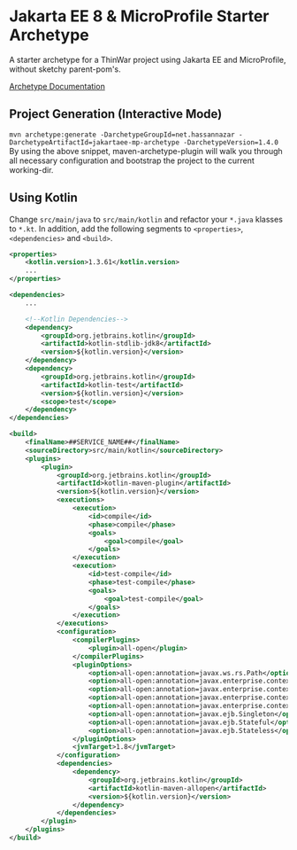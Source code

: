 # Jakarta EE 8 & MicroProfile Starter Archetype
A starter archetype for a ThinWar project using Jakarta EE and MicroProfile, without sketchy parent-pom's.

[Archetype Documentation](https://github.com/codelair-io/jakartaee-mp-archetype/blob/release/1.5.0/src/main/resources/archetype-resources/README.md)

## Project Generation (Interactive Mode)

`mvn archetype:generate -DarchetypeGroupId=net.hassannazar -DarchetypeArtifactId=jakartaee-mp-archetype -DarchetypeVersion=1.4.0  `  
By using the above snippet, maven-archetype-plugin will walk you through all necessary configuration and bootstrap the project to the current working-dir.

## Using Kotlin
Change `src/main/java` to `src/main/kotlin` and refactor your `*.java` klasses to `*.kt`. In addition, add the following segments to `<properties>`, `<dependencies>` and `<build>`.
```xml
<properties>
    <kotlin.version>1.3.61</kotlin.version>
    ...
</properties>

<dependencies>
    ...

    <!--Kotlin Dependencies-->
    <dependency>
        <groupId>org.jetbrains.kotlin</groupId>
        <artifactId>kotlin-stdlib-jdk8</artifactId>
        <version>${kotlin.version}</version>
    </dependency>
    <dependency>
        <groupId>org.jetbrains.kotlin</groupId>
        <artifactId>kotlin-test</artifactId>
        <version>${kotlin.version}</version>
        <scope>test</scope>
    </dependency>
</dependencies>

<build>
    <finalName>##SERVICE_NAME##</finalName>
    <sourceDirectory>src/main/kotlin</sourceDirectory>
    <plugins>
        <plugin>
            <groupId>org.jetbrains.kotlin</groupId>
            <artifactId>kotlin-maven-plugin</artifactId>
            <version>${kotlin.version}</version>
            <executions>
                <execution>
                    <id>compile</id>
                    <phase>compile</phase>
                    <goals>
                        <goal>compile</goal>
                    </goals>
                </execution>
                <execution>
                    <id>test-compile</id>
                    <phase>test-compile</phase>
                    <goals>
                        <goal>test-compile</goal>
                    </goals>
                </execution>
            </executions>
            <configuration>
                <compilerPlugins>
                    <plugin>all-open</plugin>
                </compilerPlugins>
                <pluginOptions>
                    <option>all-open:annotation=javax.ws.rs.Path</option>
                    <option>all-open:annotation=javax.enterprise.context.RequestScoped</option>
                    <option>all-open:annotation=javax.enterprise.context.SessionScoped</option>
                    <option>all-open:annotation=javax.enterprise.context.ApplicationScoped</option>
                    <option>all-open:annotation=javax.enterprise.context.Dependent</option>
                    <option>all-open:annotation=javax.ejb.Singleton</option>
                    <option>all-open:annotation=javax.ejb.Stateful</option>
                    <option>all-open:annotation=javax.ejb.Stateless</option>
                </pluginOptions>
                <jvmTarget>1.8</jvmTarget>
            </configuration>
            <dependencies>
                <dependency>
                    <groupId>org.jetbrains.kotlin</groupId>
                    <artifactId>kotlin-maven-allopen</artifactId>
                    <version>${kotlin.version}</version>
                </dependency>
            </dependencies>
        </plugin>
    </plugins>
</build>
```
